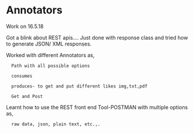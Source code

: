 # Annotators

Work on 16.5.18

Got a blink about REST apis.... Just done with response class and tried how to generate JSON/ XML responses.

Worked with different Annotators as,

      Path with all possible options
      
      consumes
      
      produces- to get and put different likes img,txt,pdf
      
      Get and Post
      
Learnt how to use the REST front end Tool-POSTMAN with multiple options as,

      raw data, json, plain text, etc.,.
      
